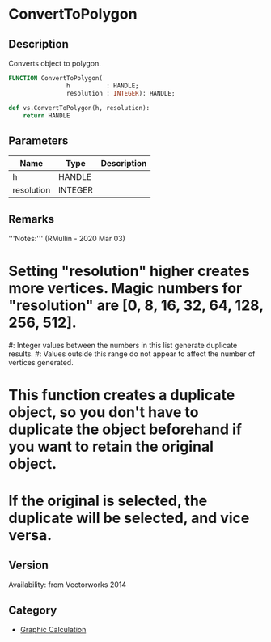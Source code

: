 # ConvertToPolygon

## Description
Converts object to polygon.

```pascal
FUNCTION ConvertToPolygon(
				h          : HANDLE;
				resolution : INTEGER): HANDLE;
```

```python
def vs.ConvertToPolygon(h, resolution):
    return HANDLE
```

## Parameters
|Name|Type|Description|
|---|---|---|
|h|HANDLE|   |
|resolution|INTEGER|   |

## Remarks
'''Notes:''' (RMullin - 2020 Mar 03)
# Setting "resolution" higher creates more vertices. Magic numbers for "resolution" are [0, 8, 16, 32, 64, 128, 256, 512].
#: Integer values between the numbers in this list generate duplicate results.
#: Values outside this range do not appear to affect the number of vertices generated.
# This function creates a duplicate object, so you don't have to duplicate the object beforehand if you want to retain the original object.
# If the original is selected, the duplicate will be selected, and vice versa.

## Version
Availability: from Vectorworks 2014

## Category
* [Graphic Calculation](../Categories/Graphic%20Calculation.md)
